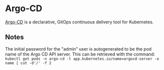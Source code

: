 # Argo-CD

[Argo-CD](https://argoproj.github.io/argo-cd/) is a declarative, GitOps continuous delivery tool for Kubernetes.

## Notes
The initial password for the "admin" user is autogenerated to be the pod name of the Argo CD API server. This can be retrieved with the command:
`kubectl get pods -n argo-cd -l app.kubernetes.io/name=argocd-server -o name | cut -d'/' -f 2`